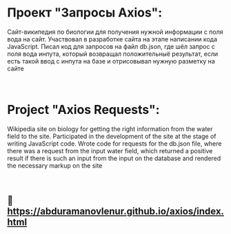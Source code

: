 # Проект "Запросы Axios":

Сайт-википедия по биологии для получения нужной информации с поля вода на сайт. Участвовал в разработке сайта на этапе написании кода JavaScript. Писал код для запросов на файл db.json, где шёл запрос с поля вода инпута, который возвращал положительныё результат, если есть такой ввод с инпута на базе и отрисовывал нужную разметку на сайте

<br>

# Project "Axios Requests":

Wikipedia site on biology for getting the right information from the water field to the site. Participated in the development of the site at the stage of writing JavaScript code. Wrote code for requests for the db.json file, where there was a request from the input water field, which returned a positive result if there is such an input from the input on the database and rendered the necessary markup on the site

<br>

## 🔗 https://abduramanovlenur.github.io/axios/index.html
